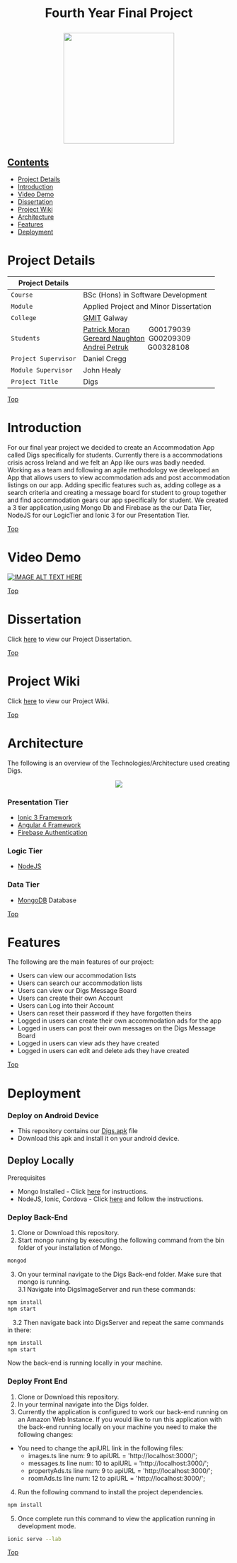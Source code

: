 # <p align="center">Fourth Year Final Project</p>

<p align="center"><img src="https://github.com/gerardnaughton7/4th-Year-Final-Year-Project/blob/master/Digs/src/assets/imgs/digs.png" width="250" height="250"></p>

## [Contents](#contents)
* [Project Details](#details)
* [Introduction](#intro)
* [Video Demo](#demo)
* [Dissertation](#dissertation)
* [Project Wiki](#wiki)
* [Architecture](#arc) 
* [Features](#features)
* [Deployment](#deploy)


# Project Details<a name = "details"></a>

| Project Details   |     |
| --- | --- |
| `Course` | BSc (Hons) in Software Development  |
| `Module` |  Applied Project and Minor Dissertation |
| `College`| [GMIT](http://www.gmit.ie/) Galway |
| `Students` | [Patrick Moran](https://www.linkedin.com/in/patrick-moran-7a349014b/)&nbsp;&nbsp;&nbsp;&nbsp;&nbsp;&nbsp;&nbsp;&nbsp;&nbsp; G00179039<br/>[Gereard Naughton](https://www.linkedin.com/in/gerard-naughton-732193150/)&nbsp; G00209309<br/>[Andrei Petruk](https://www.linkedin.com/in/andrei-petruk-33b135ab/)&nbsp;&nbsp;&nbsp;&nbsp;&nbsp;&nbsp;&nbsp;&nbsp;&nbsp;&nbsp;G00328108 |
| `Project Supervisor` | Daniel Cregg |
| `Module Supervisor` | John Healy |
| `Project Title` | Digs |



[Top](#contents) 

# Introduction<a name = "intro"></a>
For our final year project we decided to create an Accommodation App called Digs  specifically for students. Currently there is a  accommodations  crisis across Ireland and we felt an App like ours was badly needed.  Working as a team and following an agile methodology we developed an App that allows users to view accommodation ads and post accommodation listings on our app.  Adding specific features such as, adding college as a search criteria and creating a message board for student to group together and find accommodation gears our app specifically for student.  We created a 3 tier application,using Mongo Db and Firebase as the our Data Tier, NodeJS for our LogicTier and Ionic 3 for our Presentation Tier. 


[Top](#contents) 

# Video Demo<a name = "demo"></a>
[![IMAGE ALT TEXT HERE](images/screen.png)]()


[Top](#contents) 

# Dissertation<a name = "dissertation"></a>
Click [here](https://github.com/gerardnaughton7/4th-Year-Final-Year-Project/blob/master/DigsDissertation.pdf) to view our Project Dissertation.


[Top](#contents) 

# Project Wiki<a name = "wiki"></a>
Click [here](https://github.com/gerardnaughton7/4th-Year-Final-Year-Project/wiki) to view our Project Wiki.

[Top](#contents) 

# Architecture<a name = "arc"></a>
The following is an overview of the Technologies/Architecture used creating Digs.   

<p align="center"><img src="https://github.com/gerardnaughton7/4th-Year-Final-Year-Project/blob/master/DigsDissertation/img/Architecture.PNG"></p>

### Presentation Tier

* [Ionic 3 Framework](https://ionicframework.com/docs/)
* [Angular 4 Framework](https://angular.io/)
* [Firebase Authentication](https://firebase.google.com/)

### Logic Tier
* [NodeJS](https://nodejs.org/en/)

### Data Tier
* [MongoDB](https://www.mongodb.com/company) Database 

[Top](#contents) 

# Features<a name = "features"></a>
The following are the main features of our project:
* Users can view our accommodation lists
* Users can search our accommodation lists
* Users can view our Digs Message Board
* Users can create their own Account
* Users can Log into their Account
* Users can reset their password if they have forgotten theirs
* Logged in users can create their own accommodation ads for the app
* Logged in users can post their own messages on the Digs Message Board
* Logged in users can view ads they have created
* Logged in users can edit and delete ads they have created

[Top](#contents) 

# Deployment<a name = "deploy"></a>
### Deploy on Android Device
* This repository contains our [Digs.apk]() file
* Download this apk and install it on your android device.

## Deploy Locally

Prerequisites
* Mongo Installed - Click [here](https://www.mongodb.com/download-center?jmp=tutorials&_ga=2.180285351.2088142531.1523826631-1629278295.1507240892#community) for instructions.
* NodeJS, Ionic, Cordova - Click [here](https://ionicframework.com/docs/intro/installation/) and follow the instructions.

### Deploy Back-End
1. Clone or Download this repository.
2. Start mongo running by executing the following command from the bin folder of your installation of Mongo.  
```bash
mongod
```
3. On your terminal navigate to the Digs Back-end folder. Make sure that mongo is running.  
3.1 Navigate into DigsImageServer and run these commands:
```bash
npm install
npm start
```

&nbsp;&nbsp;&nbsp;3.2 Then navigate back into DigsServer and repeat the same commands in there:

```bash
npm install
npm start
```

Now the back-end is running locally in your machine.

### Deploy Front End
1. Clone or Download this repository.
2. In your terminal navigate into the Digs folder.
3. Currently the application is configured to work our back-end running on an Amazon Web Instance. If you would like to run this application with the back-end running locally on your machine you need to make the following changes:  
* You need to change the apiURL link in the following files:
    * images.ts line num: 9 to apiURL = 'http://localhost:3000/';
    * messages.ts line num: 10 to apiURL = 'http://localhost:3000/';
    * propertyAds.ts line num: 9 to apiURL = 'http://localhost:3000/';
    * roomAds.ts line num: 12 to apiURL = 'http://localhost:3000/';
  
4. Run the following command to install the project dependencies.

```bash
npm install
```
5. Once complete run this command to view the application running in development mode.

```bash
ionic serve --lab
```

[Top](#contents) 